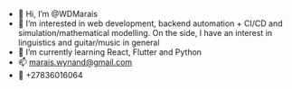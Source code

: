 - 👋 Hi, I’m @WDMarais
- 👀 I’m interested in web development, backend automation + CI/CD and simulation/mathematical modelling. On the side, I have an interest in linguistics and guitar/music in general
- 🌱 I’m currently learning React, Flutter and Python
- 📫 marais.wynand@gmail.com
- 📲 +27836016064

<!---
WDMarais/WDMarais is a ✨ special ✨ repository because its `README.md` (this file) appears on your GitHub profile.
You can click the Preview link to take a look at your changes.
--->
